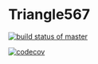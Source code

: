 # Triangle567
[![build status of master](https://travis-ci.org/pchen12567/Triangle567.svg?branch=master)](https://travis-ci.org/pchen12567/Triangle567)

[![codecov](https://codecov.io/gh/pchen12567/Triangle567/branch/codecoverage/graph/badge.svg)](https://codecov.io/gh/pchen12567/Triangle567)
